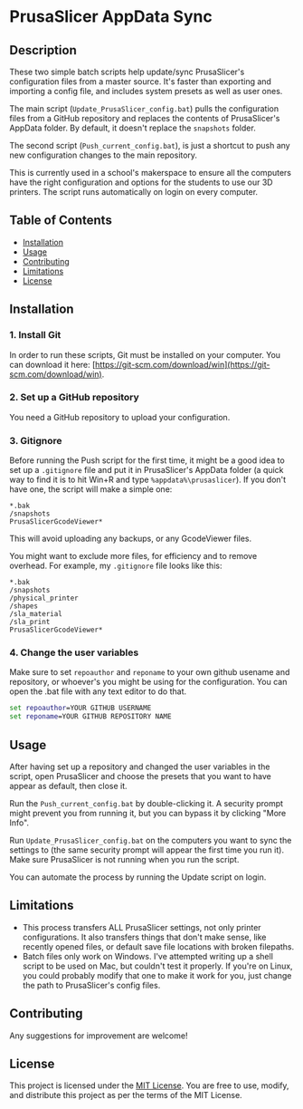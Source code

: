 # PrusaSlicer AppData Sync

## Description

These two simple batch scripts help update/sync PrusaSlicer's configuration files from a master source. It's faster than exporting and importing a config file, and includes system presets as well as user ones. 

The main script (`Update_PrusaSlicer_config.bat`) pulls the configuration files from a GitHub repository and replaces the contents of PrusaSlicer's AppData folder. By default, it doesn't replace the `snapshots` folder.

The second script (`Push_current_config.bat`), is just a shortcut to push any new configuration changes to the main repository.

This is currently used in a school's makerspace to ensure all the computers have the right configuration and options for the students to use our 3D printers. The script runs automatically on login on every computer.

## Table of Contents

- [Installation](#installation)
- [Usage](#usage)
- [Contributing](#contributing)
- [Limitations](#limitations)
- [License](#license)

## Installation

### 1. Install Git
In order to run these scripts, Git must be installed on your computer. You can download it here: [https://git-scm.com/download/win](https://git-scm.com/download/win).

### 2. Set up a GitHub repository
You need a GitHub repository to upload your configuration.

### 3. Gitignore
Before running the Push script for the first time, it might be a good idea to set up a `.gitignore` file and put it in PrusaSlicer's AppData folder (a quick way to find it is to hit Win+R and type `%appdata%\prusaslicer`). If you don't have one, the script will make a simple one:
```
*.bak
/snapshots
PrusaSlicerGcodeViewer*
```
This will avoid uploading any backups, or any GcodeViewer files.

You might want to exclude more files, for efficiency and to remove overhead. For example, my `.gitignore` file looks like this:

```
*.bak
/snapshots
/physical_printer
/shapes
/sla_material
/sla_print
PrusaSlicerGcodeViewer*
```
### 4. Change the user variables
Make sure to set `repoauthor` and `reponame` to your own github usename and repository, or whoever's you might be using for the configuration. You can open the .bat file with any text editor to do that.

```bat
set repoauthor=YOUR GITHUB USERNAME
set reponame=YOUR GITHUB REPOSITORY NAME
```

## Usage

After having set up a repository and changed the user variables in the script, open PrusaSlicer and choose the presets that you want to have appear as default, then close it.

Run the `Push_current_config.bat` by double-clicking it. A security prompt might prevent you from running it, but you can bypass it by clicking "More Info".

Run `Update_PrusaSlicer_config.bat` on the computers you want to sync the settings to (the same security prompt will appear the first time you run it). Make sure PrusaSlicer is not running when you run the script.

You can automate the process by running the Update script on login.

## Limitations

- This process transfers ALL PrusaSlicer settings, not only printer configurations. It also transfers things that don't make sense, like recently opened files, or default save file locations with broken filepaths.
- Batch files only work on Windows. I've attempted writing up a shell script to be used on Mac, but couldn't test it properly. If you're on Linux, you could probably modify that one to make it work for you, just change the path to PrusaSlicer's config files.


## Contributing

Any suggestions for improvement are welcome!

## License

This project is licensed under the [MIT License](https://opensource.org/licenses/MIT). You are free to use, modify, and distribute this project as per the terms of the MIT License.
